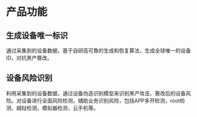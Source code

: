 # 产品功能

## 生成设备唯一标识

通过采集到的设备数据，基于自研高可靠的生成和恢复算法，生成全球唯一的设备ID，对抗黑产篡改。

## 设备风险识别

利用采集到的设备数据，通过设备伪造识别模型来识别黑产攻击、篡改后的设备风险。对设备进行全面风险检测，辅助业务识别风险，包括APP多开检测，root检测，越狱检测，模拟器检测，云手机等。
